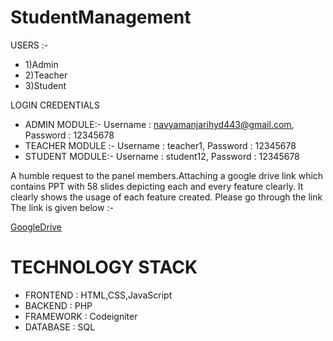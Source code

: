 # StudentManagement

USERS :-

* 1)Admin
* 2)Teacher
* 3)Student

LOGIN CREDENTIALS

* ADMIN MODULE:-
Username  : navyamanjarihyd443@gmail.com,
Password    : 12345678
* TEACHER MODULE :-
Username : teacher1,
Password : 12345678
* STUDENT MODULE:-
Username : student12,
Password : 12345678


A humble request to the panel members.Attaching a google drive link which contains PPT with 58 slides depicting each and every feature clearly.
It clearly shows the usage of each feature created.
Please go through the link
The link is given below :-

[GoogleDrive](https://docs.google.com/presentation/d/1TVWMdYGIMoCbQO-ENiowcQlRjQpspmcR/edit?usp=sharing&ouid=113488309991046860873&rtpof=true&sd=true)


# TECHNOLOGY STACK

* FRONTEND : HTML,CSS,JavaScript
* BACKEND  : PHP
* FRAMEWORK : Codeigniter
* DATABASE : SQL
